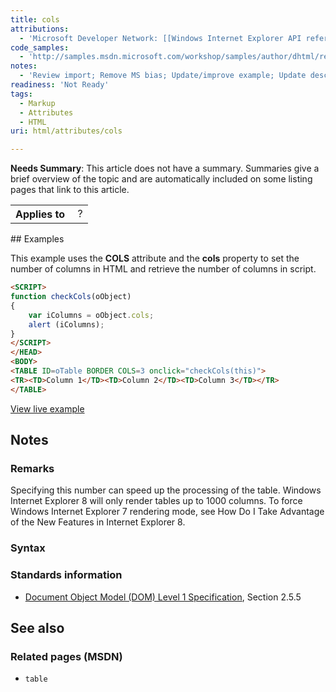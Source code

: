 ```yaml
---
title: cols
attributions:
  - 'Microsoft Developer Network: [[Windows Internet Explorer API reference](http://msdn.microsoft.com/en-us/library/ie/hh828809%28v=vs.85%29.aspx) Article]'
code_samples:
  - 'http://samples.msdn.microsoft.com/workshop/samples/author/dhtml/refs/cols.htm'
notes:
  - 'Review import; Remove MS bias; Update/improve example; Update descriptions; Fix lists & compatibility info'
readiness: 'Not Ready'
tags:
  - Markup
  - Attributes
  - HTML
uri: html/attributes/cols

---
```

**Needs Summary**: This article does not have a summary. Summaries give a brief overview of the topic and are automatically included on some listing pages that link to this article.

<table class="wikitable">
<tr>
<th>
Applies to

</th>
<td>
 ?

</td>
</tr>
</table>
## <span>Examples</span>

This example uses the **COLS** attribute and the **cols** property to set the number of columns in HTML and retrieve the number of columns in script.

``` html
<SCRIPT>
function checkCols(oObject)
{
    var iColumns = oObject.cols;
    alert (iColumns);
}
</SCRIPT>
</HEAD>
<BODY>
<TABLE ID=oTable BORDER COLS=3 onclick="checkCols(this)">
<TR><TD>Column 1</TD><TD>Column 2</TD><TD>Column 3</TD></TR>
</TABLE>
```

[View live example](http://samples.msdn.microsoft.com/workshop/samples/author/dhtml/refs/cols.htm)

## <span>Notes</span>

### <span>Remarks</span>

Specifying this number can speed up the processing of the table. Windows Internet Explorer 8 will only render tables up to 1000 columns. To force Windows Internet Explorer 7 rendering mode, see How Do I Take Advantage of the New Features in Internet Explorer 8.

### <span>Syntax</span>

### <span>Standards information</span>

-   [Document Object Model (DOM) Level 1 Specification](http://go.microsoft.com/fwlink/p/?linkid=161725), Section 2.5.5

## <span>See also</span>

### <span>Related pages (MSDN)</span>

-   `table`
